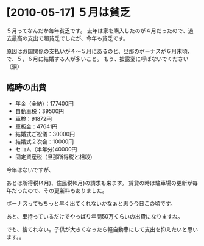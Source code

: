 # [2010-05-17] ５月は貧乏


５月ってなんだか毎年貧乏です。
去年は家を購入したのが４月だったので、過去最高の支出で超貧乏でしたが、今年も貧乏です。



原因はお国関係の支払いが４～５月にあるのと、旦那のボーナスが６月末頃、で、５，６月に結婚する人が多いこと。
もう、披露宴に呼ばないでください（涙）
## 臨時の出費

* 年金（全納）：177400円
* 自動車税：39500円
* 車検：91872円
* 車板金：47641円
* 結婚式ご祝儀：30000円
* 結婚式２次会：10000円
* セコム（半年分)40000円
* 固定資産税（旦那所得税と相殺）

今年はないですが、

あとは所得税(4月)、住民税(6月)の請求も来ます。
賃貸の時は駐車場の更新が毎年だったので、その更新料もありました。

ボーナスってもちっと早く出てくれないかなぁと思う今日この頃です。

あと、車持っているだけでやっぱり年間50万くらいの出費になりますね。

でも、捨てれない。子供が大きくなったら軽自動車にして支出を抑えたいと思います。。
